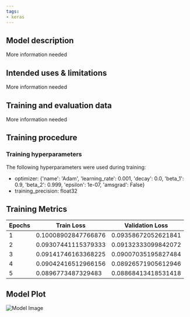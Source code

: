 ```yaml
---
tags:
- keras
---
```


## Model description

More information needed

## Intended uses & limitations

More information needed

## Training and evaluation data

More information needed

## Training procedure

### Training hyperparameters

The following hyperparameters were used during training:
- optimizer: {'name': 'Adam', 'learning_rate': 0.001, 'decay': 0.0, 'beta_1': 0.9, 'beta_2': 0.999, 'epsilon': 1e-07, 'amsgrad': False}
- training_precision: float32

 ## Training Metrics
| Epochs | Train Loss | Validation Loss |
 |--- |--- |--- |
| 1| 0.10008902847766876|  0.09358672052621841| 
| 2| 0.09307441115379333|  0.09132333099842072| 
| 3| 0.09141746163368225|  0.09007035195827484| 
| 4| 0.09042416512966156|  0.08926571905612946| 
| 5| 0.0896773487329483|  0.08868413418531418| 
 ## Model Plot
![Model Image](model.png)